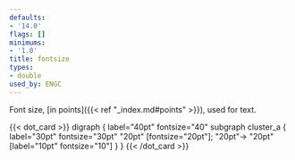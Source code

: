 ```yaml
---
defaults:
- '14.0'
flags: []
minimums:
- '1.0'
title: fontsize
types:
- double
used_by: ENGC
---
```

Font size, [in points]({{< ref "_index.md#points" >}}), used for text.

{{< dot_card >}}
digraph {
    label="40pt"
    fontsize="40"
    subgraph cluster_a {
      label="30pt"
      fontsize="30pt"
      "20pt" [fontsize="20pt"];
      "20pt"-> "20pt" [label="10pt" fontsize="10"]
    }
}
{{< /dot_card >}}
